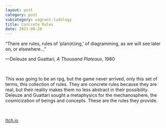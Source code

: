 ```yaml
---
layout: post
category: post
subcategory: vagrant-ludology
title: Concrete Rules
date: 2021-08-20
---
```


“There are rules, rules of ‘plan(n)ing,’ of diagramming, as we will see later on, or elsewhere…”

—Deleuze and Guattari, *A Thousand Plateaus*, 1980

<br>

This was going to be an rpg, but the game never arrived, only this set of terms, this collection of rules. They are concrete rules because they are real, but their reality makes them no less abstract in their possibility. Deleuze and Guattari sought a metaphysics for the mechanosphere, the cosmicization of beings and concepts. These are the rules they provide.

<br>

[Itch.io](https://steinea.itch.io/concrete-rules)
